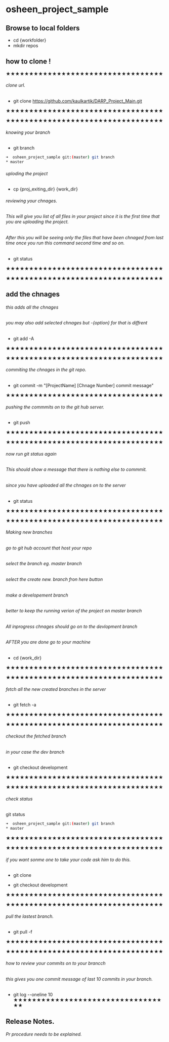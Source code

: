 # osheen_project_sample

## Browse to local folders  
* cd {workfolder} 
* mkdir repos  

## how to clone !  

★★★★★★★★★★★★★★★★★★★★★★★★★★★★★★★★★★  
###### clone url. 
* git clone https://github.com/kaulkartik/DARP_Project_Main.git

★★★★★★★★★★★★★★★★★★★★★★★★★★★★★★★★★★  

★★★★★★★★★★★★★★★★★★★★★★★★★★★★★★★★★★  
###### knowing your branch  
* git branch 

```bash
➜  osheen_project_sample git:(master) git branch
* master
````
###### uploding the project   
* cp {proj_exiting_dir} {work_dir}

###### reviewing your chnages. 
###### This will give you list of all files in your project  since it is the   first time that you are uploading the project.  
###### After this you will be seeing only the files that have been chnaged from   last time once you run this command second time and so on.  
* git status   

★★★★★★★★★★★★★★★★★★★★★★★★★★★★★★★★★★  

★★★★★★★★★★★★★★★★★★★★★★★★★★★★★★★★★★  
## add the chnages  
###### this adds all the chnages   
###### you may also add selected chnages but  -{option} for that is diffrent   
* git add -A   

★★★★★★★★★★★★★★★★★★★★★★★★★★★★★★★★★★  

★★★★★★★★★★★★★★★★★★★★★★★★★★★★★★★★★★  
###### commiting the chnages in the git repo. 
* git commit -m "[ProjectName] [Chnage Number] commit message"

★★★★★★★★★★★★★★★★★★★★★★★★★★★★★★★★★★  
###### pushing the commmits on to the git hub server. 
* git push 

★★★★★★★★★★★★★★★★★★★★★★★★★★★★★★★★★★  

★★★★★★★★★★★★★★★★★★★★★★★★★★★★★★★★★★  
###### now run git status again 
###### This should show a message that there is nothing else to commmit. 
###### since you have uploaded all the chnages on to the server   
* git status 

★★★★★★★★★★★★★★★★★★★★★★★★★★★★★★★★★★  

★★★★★★★★★★★★★★★★★★★★★★★★★★★★★★★★★★  
###### Making new branches  
###### go to git hub account that host your repo   
###### select the branch eg. master branch  
###### select the create new. branch fron here button  
###### make a developement branch   
###### better to keep the running verion of the project on master branch  
###### All inprogress chnages should go on to the devlopment branch   
###### AFTER you are done go to your machine    
* cd {work_dir}  

★★★★★★★★★★★★★★★★★★★★★★★★★★★★★★★★★★  

★★★★★★★★★★★★★★★★★★★★★★★★★★★★★★★★★★  
###### fetch all the new created branches in the server   
* git fetch -a  

★★★★★★★★★★★★★★★★★★★★★★★★★★★★★★★★★★  

★★★★★★★★★★★★★★★★★★★★★★★★★★★★★★★★★★  
###### checkout the fetched branch     
###### in your case the dev branch    
* git checkout development   

★★★★★★★★★★★★★★★★★★★★★★★★★★★★★★★★★★  

★★★★★★★★★★★★★★★★★★★★★★★★★★★★★★★★★★  
###### check status   
git status 
```bash
➜  osheen_project_sample git:(master) git branch
* master
````
★★★★★★★★★★★★★★★★★★★★★★★★★★★★★★★★★★  

★★★★★★★★★★★★★★★★★★★★★★★★★★★★★★★★★★  
###### if you want sonme one to take your code ask him to do this. 
* git clone <clone url>

* git checkout development   

★★★★★★★★★★★★★★★★★★★★★★★★★★★★★★★★★★  

★★★★★★★★★★★★★★★★★★★★★★★★★★★★★★★★★★  
###### pull the lastest branch. 
* git pull -f   

★★★★★★★★★★★★★★★★★★★★★★★★★★★★★★★★★★  

★★★★★★★★★★★★★★★★★★★★★★★★★★★★★★★★★★  
###### how to review your commits on to your brancch   
###### this gives you one commit message of last 10  commits in your branch. 
* git log --oneline 10      
★★★★★★★★★★★★★★★★★★★★★★★★★★★★★★★★★★  

## Release Notes. 
###### Pr procedure needs to be explained.  
